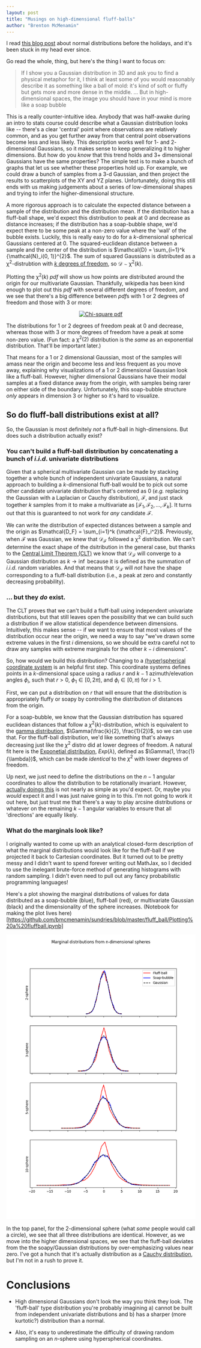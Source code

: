 ```yaml
---
layout: post
title: "Musings on high-dimensional fluff-balls"
author: "Brenton McMenamin"
---
```


I read [this blog post](http://www.inference.vc/high-dimensional-gaussian-distributions-are-soap-bubble/) about normal distributions before the holidays, and it's been stuck in my head ever since.

Go read the whole, thing, but here's the thing I want to focus on:

> If I show you a Gaussian distribution in 3D and ask you to find a physical metaphor for it, I think at least some of you would reasonably describe it as something like a ball of mold: it's kind of soft or fluffy but gets more and more dense in the middle. ... But in high-dimensional spaces, the image you should have in your mind is more like a soap bubble

This is a really counter-intuitive idea. Anybody that was half-awake during an intro to stats course could describe what a Gaussian distribution looks like -- there's a clear 'central' point where observations are relatively common, and as you get further away from that central point observations become less and less likely. This description works well for 1- and 2- dimensional Gaussians, so it makes sense to keep generalizing it to higher dimensions. But how do you *know* that this trend holds and 3+ dimensional Gaussians have the same properties? The simple test is to make a bunch of graphs that let us see whether these properties hold up. For example, we could draw a bunch of samples from a 3-d Gaussian, and then project the results to scatterplots of the XY and YZ planes. Unfortunately, doing this still ends with us making judgements about a series of low-dimensional shapes and trying to infer the higher-dimensional structure.

A more rigorous approach is to calculate the expected distance between a sample of the distribution and the distribution mean. If the distribution has a fluff-ball shape, we'd expect this distribution to peak at 0 and decrease as distance increases; if the distribution has a soap-bubble shape, we'd expect there to be some peak at a non-zero value where the 'wall' of the bubble exists. Luckily, this is really easy to do for a $k$-dimensional spherical Gaussians centered at $0$. The squared-euclidean distance between a sample and the center of the distribution is $\mathcal{D} = \sum_{i=1}^k {\mathcal{N}_i(0, 1)}^{2}$. The sum of squared Gaussians is distributed as a $\mathcal{\chi^2}$-distrubtion with [$k$ degrees of freedom](https://en.wikipedia.org/wiki/Chi-squared_distribution#Definition), so $\mathcal{D} \sim \mathcal{\chi^2}(k)$.

Plotting the $\mathcal{\chi^2}(k)$ $pdf$ will show us how points are distributed around the origin for our multivariate Gaussian. Thankfully, wikipedia has been kind enough to plot out this $pdf$ with several different degrees of freedom, and we see that there's a big difference between $pdf$s with 1 or 2 degrees of freedom and those with 3 or more:

<div style="text-align: center;">
    <a title="By Geek3 (Own work) [GFDL (http://www.gnu.org/copyleft/fdl.html) or CC BY 3.0 (http://creativecommons.org/licenses/by/3.0)], via Wikimedia Commons" href="https://en.wikipedia.org/wiki/Chi-squared_distribution">
        <img width="512" alt="Chi-square pdf" src="https://upload.wikimedia.org/wikipedia/commons/thumb/3/35/Chi-square_pdf.svg/512px-Chi-square_pdf.svg.png"/>
    </a>
</div>

The distributions for 1 or 2 degrees of freedom peak at 0 and decrease, whereas those with 3 or more degrees of freedom have a peak at some non-zero value. (Fun fact: a $\mathcal{\chi^2}(2)$ distribution is the *same* as an exponential distribution. That'll be important later.)

That means for a 1 or 2 dimensional Gaussian, most of the samples will amass near the origin and become less and less frequent as you move away, explaining why visualizations of a 1 or 2 dimensional Gaussian look like a fluff-ball. However, higher dimensional Gaussians have their modal samples at a fixed distance away from the origin, with samples being rarer on either side of the boundary. Unfortunately, this soap-bubble structure *only* appears in dimension 3 or higher so it's hard to visualize.

## So do fluff-ball distributions exist at all?

So, the Gaussian is most definitely *not* a fluff-ball in high-dimensions. But does such a distribution actually exist?

### You can't build a fluff-ball distribution by concatenating a bunch of $i.i.d.$ univariate distributions

Given that a spherical multivariate Gaussian can be made by stacking together a whole bunch of independent univariate Gaussians, a natural approach to building a $k$-dimensional fluff-ball would be to pick out some other candidate univariate distribution that's centered as 0 (*e.g.* replacing the Gaussian with a Laplacian or Cauchy distribution), $\mathcal{F}$, and just stack together $k$ samples from it to make a multivariate as $[\mathcal{F}_1, \mathcal{F}_2, ..., \mathcal{F}_k]$. It turns out that this is guaranteed to not work for *any* candidate $\mathcal{F}$.

We can write the distribution of expected distances between a sample and the origin as $\mathcal{D_F} = \sum_{i=1}^k {\mathcal{F}_i^2}$. Previously, when $\mathcal{F}$ was Gaussian, we knew that $\mathcal{D_F}$ followed a $\mathcal{\chi^2}$ distribution. We can't determine the exact shape of the dsitribution in the general case, but thanks to the [Central Limit Theorem (CLT)](https://en.wikipedia.org/wiki/Central_limit_theorem) we know that $\mathcal{D_F}$ will converge to a Gaussian distribution as $k \to \inf$ because it is defined as the summation of $i.i.d.$ random variables. And that means that $\mathcal{D_F}$ will *not* have the shape corresponding to a fluff-ball distribution (i.e., a peak at zero and constantly decreasing probability).

### ... but they *do* exist.

The CLT proves that we can't build a fluff-ball using independent univariate distributions, but that still leaves open the possibility that we can build such a distribution if we allow statistical dependence between dimensions. Intuitively, this makes sense -- if we want to ensure that most values of the distribution occur near the origin, we need a way to say "we've drawn some extreme values in the first $i$ dimensions, so we should be extra careful not to draw any samples with extreme marginals for the other $k-i$ dimensions".

So, how would we build this distribution? Changing to a [(hyper)spherical coordinate system](https://en.wikipedia.org/wiki/N-sphere#Spherical_coordinates) is an helpful first step. This coordinate systems defines points in a $k$-dimensional space using a radius $r$ and $k-1$ azimuth/elevation angles $\phi_i$, such that $r > 0$, $\phi_1 \in [0, 2\pi)$, and $\phi_i \in [0, \pi)$ for $i > 1$.

First, we can put a distribution on $r$ that will ensure that the distribution is appropriately fluffy or soapy by controlling the distribution of distances from the origin.

For a soap-bubble, we know that the Gaussian distribution has squared euclidean distances that follow a $\chi^2(k)$-distribution, which is equivalent to the [gamma distribution](https://en.wikipedia.org/wiki/Gamma_distribution), $\Gamma(\frac{k}{2}, \frac{1}{2})$, so we can use that. For the fluff-ball distribution, we'd like something that's always decreasing just like the $\chi^2$ distro did at lower degrees of freedom. A natural fit here is the [Exponetial distribution](https://en.wikipedia.org/wiki/Exponential_distribution), $Exp(\lambda)$, defined as $\Gamma(1, \frac{1}{\lambda})$, which can be made *identical* to the $\chi^2$ with lower degrees of freedom.

Up next, we just need to define the distributions on the $n-1$ angular coordinates to allow the distribution to be rotationally invariant. However, [actually doings this](http://mathworld.wolfram.com/HyperspherePointPicking.html) is not nearly as simple as you'd expect. Or, maybe you *would* expect it and I was just naive going in to this. I'm not going to work it out here, but just trust me that there's a way to play arcsine distributions or whatever on the remaining $k-1$ angular variables to ensure that all 'directions' are equally likely.

### What do the marginals look like?

I originally wanted to come up with an analytical closed-form description of what the marginal distributions would look like for the fluff-ball if we projected it back to Cartesian coordinates. But it turned out to be pretty messy and I didn't want to spend forever writing out MathJax, so I decided to use the inelegant brute-force method of generating histograms with random sampling. I didn't even need to pull out any fancy probabilistic programming languages!

Here's a plot showing the marginal distributions of values for data distributed as a soap-bubble (blue), fluff-ball (red), or multivariate Gaussian (black) and the dimensionality of the sphere increases. (Notebook for making the plot lives here)[https://github.com/bmcmenamin/sundries/blob/master/fluff_ball/Plotting%20a%20fluffball.ipynb]

<div style="text-align: center;">
    <a title="Marginal distributions of soap-bubble (blue), fluff-ball (red), or multivatiate Gaussian (black) and the dimensionality of the sphere increases" href="https://github.com/bmcmenamin/sundries/blob/master/fluff_ball/Plotting%20a%20fluffball.ipynb">
        <img width="512" alt="Marginal distributions of spheres" src="/figs/spheres/marginal_distros.png"/>
    </a>
</div>

In the top panel, for the 2-dimensional sphere (what *some* people would call a circle), we see that all three distributions are identical. However, as we move into the higher dimensional spaces, we see that the fluff-ball deviates from the the soapy/Gaussian distributions by over-emphasizing values near zero. I've got a hunch that it's actually distribution as a [Cauchy distribution](https://en.wikipedia.org/wiki/Cauchy_distribution), but I'm not in a rush to prove it.


# Conclusions

* High dimensional Gaussians don't look the way you think they look. The 'fluff-ball' type distribution you're probably imagining a) cannot be built from independent univariate distributions and b) has a sharper (more kurtotic?) distribution than a normal.

* Also, it's easy to underestimate the difficulty of drawing random sampling on an $n$-sphere using hyperspherical coordinates.
